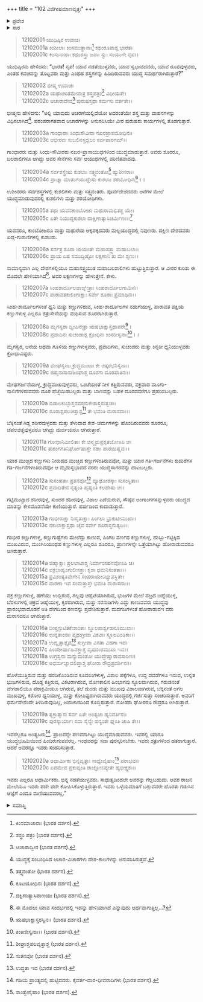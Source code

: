 +++
title = "102 ವಿಜಿಗೀಷಮಾಣವೃತ್ತಃ"
+++

<details><summary>ಪ್ರವೇಶ</summary>


।।   ಓಂ ಓಂ ನಮೋ ನಾರಾಯಣಾಯ।।   ಶ್ರೀ ವೇದವ್ಯಾಸಾಯ ನಮಃ ।।

ಶ್ರೀ ಕೃಷ್ಣದ್ವೈಪಾಯನ ವೇದವ್ಯಾಸ ವಿರಚಿತ  

**ಶ್ರೀ ಮಹಾಭಾರತ**

**ಶಾಂತಿ ಪರ್ವ**

**ರಾಜಧರ್ಮ ಪರ್ವ**

**ಅಧ್ಯಾಯ 102**

</details>

<details><summary>ಸಾರ</summary>

ವಿಭಿನ್ನ ದೇಶಗಳ ಯೋಧರ ಸ್ವಭಾವ-ರೂಪ-ಬಲ-ಆಚರಣೆ ಮತ್ತು ಲಕ್ಷಣೆಗಳ ವರ್ಣನೆ (1-20).


</details>


> 12102001 ಯುಧಿಷ್ಠಿರ ಉವಾಚ।  
12102001a ಕಿಂಶೀಲಾಃ ಕಿಂಸಮುತ್ಥಾನಾಃ[^1] ಕಥಂರೂಪಾಶ್ಚ ಭಾರತ।  
12102001c ಕಿಂಸಂನಾಹಾಃ ಕಥಂಶಸ್ತ್ರಾ ಜನಾಃ ಸ್ಯುಃ ಸಂಯುಗೇ ನೃಪ।।

ಯುಧಿಷ್ಠಿರನು ಹೇಳಿದನು: “ಭಾರತ! ನೃಪ! ಯಾವ ನಡತೆಯುಳ್ಳವರು, ಯಾವ ಸ್ವಭಾವದವರು, ಯಾವ ರೂಪವುಳ್ಳವರು, ಎಂತಹ ಕವಚವನ್ನು ತೊಟ್ಟವರು ಮತ್ತು ಎಂಥಹ ಶಸ್ತ್ರಗಳನ್ನು ಹಿಡಿದಿರುವವರು ಯುದ್ಧ ಸಮರ್ಥರಾಗಿರುತ್ತಾರೆ?”

> 12102002 ಭೀಷ್ಮ ಉವಾಚ।  
12102002a ಯಥಾಚರಿತಮೇವಾತ್ರ ಶಸ್ತ್ರಪತ್ರಂ[^2] ವಿಧೀಯತೇ।  
12102002c ಆಚಾರಾದೇವ[^3] ಪುರುಷಸ್ತಥಾ ಕರ್ಮಸು ವರ್ತತೇ।।

ಭೀಷ್ಮನು ಹೇಳಿದನು: “ಅಲ್ಲಿ ಯಾವುದು ಆಚರಣೆಯಲ್ಲಿದೆಯೋ ಅದರಂತೆಯೇ ಶಸ್ತ್ರ ಮತ್ತು ವಾಹನಗಳನ್ನು ವಿಧಿಸಲಾಗಿದೆ[^4]. ಪರಂಪರಾಗತವಾದ ಆಚಾರಗಳನ್ನು ಅನುಸರಿಸಿಯೇ ವೀರ ಪುರುಷರು ಕಾರ್ಯಗಳಲ್ಲಿ ತೊಡಗುತ್ತಾರೆ.

> 12102003a ಗಾಂಧಾರಾಃ ಸಿಂಧುಸೌವೀರಾ ನಖರಪ್ರಾಸಯೋಧಿನಃ।  
12102003c ಆಭೀರವಃ ಸುಬಲಿನಸ್ತದ್ಬಲಂ ಸರ್ವಪಾರಗಮ್।।

ಗಾಂಧಾರರು ಮತ್ತು ಸಿಂಧು-ಸೌವೀರರು ನಖರ-ಪ್ರಾಸಾಯುಧಗಳಿಂದ ಯುದ್ಧಮಾಡುತ್ತಾರೆ. ಅವರು ಶೂರರೂ, ಬಲಶಾಲಿಗಳೂ ಆಗಿದ್ದು ಅವರ ಸೇನೆಗಳು ಸರ್ವ ಆಯುಧಗಳಲ್ಲಿ ಪರಿಣಿತವಾದವು.

> 12102004a ಸರ್ವಶಸ್ತ್ರೇಷು ಕುಶಲಾಃ ಸತ್ತ್ವವಂತೋ[^5] ಹ್ಯುಶೀನರಾಃ।  
12102004c ಪ್ರಾಚ್ಯಾ ಮಾತಂಗಯುದ್ಧೇಷು ಕುಶಲಾಃ ಶಠಯೋಧಿನಃ[^6]।।

ಉಶೀನರರು ಸರ್ವಶಸ್ತ್ರಗಳಲ್ಲಿ ಕುಶಲಿಗಳು ಮತ್ತು ಸತ್ತ್ವವಂತರು. ಪೂರ್ವದೇಶದವರು ಆನೆಗಳ ಮೇಲೆ ಯುದ್ಧಮಾಡುವುದರಲ್ಲಿ ಕುಶಲಿಗಳು ಮತ್ತು ಶಠಯೋಧಿಗಳು.

> 12102005a ತಥಾ ಯವನಕಾಂಬೋಜಾ ಮಥುರಾಮಭಿತಶ್ಚ ಯೇ।  
12102005c ಏತೇ ನಿಯುದ್ಧಕುಶಲಾ ದಾಕ್ಷಿಣಾತ್ಯಾಸಿಚರ್ಮಿಣಃ।।[^7]

ಯವನರೂ, ಕಾಂಬೋಜರೂ ಮತ್ತು ಮಥುರೆಯ ಅಕ್ಕಪಕ್ಕದವರು ಮಲ್ಲಯುದ್ಧದಲ್ಲಿ ನಿಪುಣರು. ದಕ್ಷಿಣ ದೇಶದವರು ಖಡ್ಗ-ಗುರಾಣಿಗಳಲ್ಲಿ ಕುಶಲರು.

> 12102006a ಸರ್ವತ್ರ ಶೂರಾ ಜಾಯಂತೇ ಮಹಾಸತ್ತ್ವಾ ಮಹಾಬಲಾಃ।  
12102006c ಪ್ರಾಯ ಏಷ ಸಮುದ್ದಿಷ್ಟೋ ಲಕ್ಷಣಾನಿ ತು ಮೇ ಶೃಣು।।

ಸಾಮಾನ್ಯವಾಗಿ ಎಲ್ಲ ದೇಶಗಳಲ್ಲಿಯೂ ಮಹಾಸತ್ತ್ವಯುತ ಮಹಾಬಲಶಾಲಿಗಳು ಹುಟ್ಟುತ್ತಿರುತ್ತಾರೆ. ಆ ವೀರರ ಕುರಿತು ಈ ಮೊದಲೇ ಹೇಳಿಯಾಗಿದೆ[^8]. ಅವರ ಲಕ್ಷಣಗಳನ್ನು ಹೇಳುತ್ತೇನೆ. ಕೇಳು.

> 12102007a ಸಿಂಹಶಾರ್ದೂಲವಾಙ್ನೇತ್ರಾಃ ಸಿಂಹಶಾರ್ದೂಲಗಾಮಿನಃ।  
12102007c ಪಾರಾವತಕುಲಿಂಗಾಕ್ಷಾಃ ಸರ್ವೇ ಶೂರಾಃ ಪ್ರಮಾಥಿನಃ।।

ಸಿಂಹ-ಶಾರ್ದೂಲಗಳಂತೆ ಧ್ವನಿ ಮತ್ತು ಕಣ್ಣುಗಳಿರುವ, ಸಿಂಹ-ಶಾರ್ದೂಲಗಳ ನಡುಗೆಯುಳ್ಳ, ಪಾರಾವತ ಪಕ್ಷಿಯ ಕಣ್ಣುಗಳುಳ್ಳ ಎಲ್ಲರೂ ಶತ್ರುಸೇನೆಯನ್ನು ಮಥಿಸುವ ಶೂರರಾಗಿರುತ್ತಾರೆ.

> 12102008a ಮೃಗಸ್ವರಾ ದ್ವೀಪಿನೇತ್ರಾ ಋಷಭಾಕ್ಷಾಸ್ತಥಾಪರೇ[^9]।  
12102008c ಪ್ರವಾದಿನಃ ಸುಚಂಡಾಶ್ಚ ಕ್ರೋಧಿನಃ ಕಿಂನರೀಸ್ವನಾಃ[^10]।।

ಮೃಗಸ್ವರ, ಆನೆಯ ಅಥವಾ ಗೂಳಿಯ ಕಣ್ಣುಗಳುಳ್ಳವರು, ಪ್ರವಾದಿಗಳು, ಸುಚಂಡರು ಮತ್ತು ಕಿನ್ನರೀ ಧ್ವನಿಯುಳ್ಳವರು ಕ್ರೋಧಾವಿಷ್ಟರು.

> 12102009a ಮೇಘಸ್ವನಾಃ ಕ್ರುದ್ಧಮುಖಾಃ ಕೇ ಚಿತ್ಕರಭನಿಸ್ವನಾಃ।  
12102009c ಜಿಹ್ಮನಾಸಾನುಜಂಘಾಶ್ಚ ದೂರಗಾ ದೂರಪಾತಿನಃ।।

ಮೇಘಗರ್ಜನೆಯುಳ್ಳ, ಕ್ರುದ್ಧಮುಖವುಳ್ಳವರು, ಒಂಟೆಯಂತೆ ನೀಳ ಕತ್ತಿರುವವರು, ವಕ್ರವಾದ ಮೂಗು-ನಾಲಿಗೆಗಳಿರುವವರು ದೂರ ಹೆಜ್ಜೆಯಿಡಬಲ್ಲರು ಮತ್ತು ಬಾಣವನ್ನು ಬಹಳ ದೂರದವರೆಗೂ ಪ್ರಹರಿಸಬಲ್ಲರು.

> 12102010a ಬಿಡಾಲಕುಬ್ಜಾಸ್ತನವಸ್ತನುಕೇಶಾಸ್ತನುತ್ವಚಃ।  
12102010c ಶೂರಾಶ್ಚಪಲಚಿತ್ತಾಶ್ಚ[^11] ತೇ ಭವಂತಿ ದುರಾಸದಾಃ।।

ಬೆಕ್ಕಿನಂತೆ ಗಿಡ್ಡ ಶರೀರವುಳ್ಳವರು ಮತ್ತು ತೆಳುವಾದ ಕೇಶ-ಚರ್ಮಗಳನ್ನು ಹೊಂದಿರುವವರು ಶೂರರೂ, ಚಪಲಚಿತ್ತವುಳ್ಳವರೂ ಆಗಿದ್ದು ದುರ್ಜಯರೂ ಆಗಿರುತ್ತಾರೆ.

> 12102011a ಗೋಧಾನಿಮೀಲಿತಾಃ ಕೇ ಚಿನ್ಮೃದುಪ್ರಕೃತಯೋಽಪಿ ಚ।  
12102011c ತುರಂಗಗತಿನಿರ್ಘೋಷಾಸ್ತೇ ನರಾಃ ಪಾರಯಿಷ್ಣವಃ।।

ಯಾರ ಮುಚ್ಚಿದ ಕಣ್ಣುಗಳು ನೀರುಡದ ಮುಚ್ಚಿದ ಕಣ್ಣುಗಳಿಂತಿರುವವೋ, ಮತ್ತು ಯಾರ ಗತಿ-ಗರ್ಜನೆಗಳು ಕುದುರೆಗಳ ಗತಿ-ಗರ್ಜನೆಗಳಂತಿರುವವೋ ಆ ಮೃದುಸ್ವಭಾವದ ನರರು ಯುದ್ಧಸಾಗರವನ್ನು ದಾಟಬಲ್ಲರು.

> 12102012a ಸುಸಂಹತಾಃ ಪ್ರತನವೋ[^12] ವ್ಯೂಢೋರಸ್ಕಾಃ ಸುಸಂಸ್ಥಿತಾಃ।  
12102012c ಪ್ರವಾದಿತೇನ ನೃತ್ಯಂತಿ ಹೃಷ್ಯಂತಿ ಕಲಹೇಷು ಚ।।

ಗಟ್ಟಿಮುಟ್ಟಾದ ಶರೀರವುಳ್ಳ, ಸುಂದರ ಶರೀರವುಳ್ಳ, ವಿಶಾಲ ಎದೆಯಿರುವ, ಸೌಷ್ಠವ ಅಂಗಾಂಗಗಳನ್ನುಳ್ಳವರು ಯುದ್ಧದ ಮಾತನ್ನು ಕೇಳಿದೊಡನೆಯೇ ಕುಣಿಯುತ್ತಾರೆ. ಹರ್ಷದಿಂದ ಕಾದಾಡುತ್ತಾರೆ.

> 12102013a ಗಂಭೀರಾಕ್ಷಾ ನಿಃಸೃತಾಕ್ಷಾಃ ಪಿಂಗಲಾ ಭ್ರುಕುಟೀಮುಖಾಃ।  
12102013c ನಕುಲಾಕ್ಷಾಸ್ತಥಾ ಚೈವ ಸರ್ವೇ ಶೂರಾಸ್ತನುತ್ಯಜಃ।।

ಗಂಭೀರ ಕಣ್ಣುಗಳುಳ್ಳ, ಕಣ್ಣುಗುಡ್ಡೆಗಳು ಮೇಲೆದ್ದು ಕಾಣುವ, ಪಿಂಗಲ ವರ್ಣದ ಕಣ್ಣುಗಳುಳ್ಳ, ಹುಬ್ಬು-ಗಟ್ಟಿಕ್ಕಿದ ಮುಖವಿರುವ, ಮುಂಗಿಸಿಯಂಥಹ ಕಣ್ಣುಗಳುಳ್ಳ ಎಲ್ಲರೂ ಶೂರರೂ, ಪ್ರಾಣಗಳನ್ನೇ ಒತ್ತೆಯಾಗಿಟ್ಟು ಹೋರಾಡುವವರೂ ಆಗಿರುತ್ತಾರೆ.

> 12102014a ಜಿಹ್ಮಾಕ್ಷಾಃ ಪ್ರಲಲಾಟಾಶ್ಚ ನಿರ್ಮಾಂಸಹನವೋಽಪಿ ಚ।  
12102014c ವಕ್ರಬಾಹ್ವಂಗುಲೀಸಕ್ತಾಃ ಕೃಶಾ ಧಮನಿಸಂತತಾಃ।।  
12102015a ಪ್ರವಿಶಂತ್ಯತಿವೇಗೇನ ಸಂಪರಾಯೇಽಭ್ಯುಪಸ್ಥಿತೇ।  
12102015c ವಾರಣಾ ಇವ ಸಂಮತ್ತಾಸ್ತೇ ಭವಂತಿ ದುರಾಸದಾಃ।।

ವಕ್ರ ಕಣ್ಣುಗಳುಳ್ಳ, ಹಣೆಯು ಉಬ್ಬಿರುವ, ಗಲ್ಲವು ಚಪ್ಪಟೆಯಾಗಿರುವ, ಭುಜಗಳ ಮೇಲೆ ವಜ್ರದ ಚಿಹ್ನೆಯುಳ್ಳ, ಬೆರಳುಗಳಲ್ಲಿ ಚಕ್ರದ ಚಿಹ್ನೆಯುಳ್ಳ, ಕೃಶರಾಗಿರುವ, ಮತ್ತು ನರನಾಡಿಗಳು ಎದ್ದು ಕಾಣುವವರು ಯುದ್ಧವು ಪ್ರಾರಂಭವಾದೊಡನೆ ಅತಿ ವೇಗದಿಂದ ರಣವನ್ನು ಪ್ರವೇಶಿಸುತ್ತಾರೆ. ಮದಗಜಗಳಂತೆ ಹೋರಾಡುವಇ ವರು ದುರಾಸದರೂ ಆಗಿರುತ್ತಾರೆ.

> 12102016a ದೀಪ್ತಸ್ಫುಟಿತಕೇಶಾಂತಾಃ ಸ್ಥೂಲಪಾರ್ಶ್ವಹನೂಮುಖಾಃ।  
12102016c ಉನ್ನತಾಂಸಾಃ ಪೃಥುಗ್ರೀವಾ ವಿಕಟಾಃ ಸ್ಥೂಲಪಿಂಡಿಕಾಃ।।  
12102017a ಉದ್ವೃತ್ತಾಶ್ಚೈವ[^13] ಸುಗ್ರೀವಾ ವಿನತಾ ವಿಹಗಾ ಇವ।  
12102017c ಪಿಂಡಶೀರ್ಷಾಹಿವಕ್ತ್ರಾಶ್ಚ ವೃಷದಂಶಮುಖಾ ಇವ।।  
12102018a ಉಗ್ರಸ್ವನಾ ಮನ್ಯುಮಂತೋ ಯುದ್ಧೇಷ್ವಾರಾವಸಾರಿಣಃ।  
12102018c ಅಧರ್ಮಜ್ಞಾವಲಿಪ್ತಾಶ್ಚ ಘೋರಾ ರೌದ್ರಪ್ರದರ್ಶಿನಃ।।

ಹೊಳೆಯುತ್ತಿರುವ ಮತ್ತು ಹರಡಿಕೊಂಡಿರುವ ಕೂದಲುಗಳುಳ್ಳ, ವಿಶಾಲ ಪಕ್ಕೆಗಳೂ, ಉದ್ದ ದವಡೆಗಳೂ ಇರುವ, ಉನ್ನತ ಭುಜಗಳಿರುವ, ದೊಡ್ಡ ಕತ್ತಿರುವ, ವಿಕಟರಾಗಿರುವ, ಮೊಣಕಾಲಿನ ಹಿಂಭಾಗವು ಸ್ಥೂಲವಾಗಿರುವ, ಗರುಡನಂತೆ ವೇಗಶಾಲಿಯೂ ಪರಾಕ್ರಮಿಯೂ ಆಗಿರುವ, ತಲೆ ದುಂಡು ಮತ್ತು ಮುಖವು ವಿಶಾಲವಾಗಿರುವ, ಬೆಕ್ಕಿನಂತೆ ಅಗಲ ಮುಖವುಳ್ಳ, ಕಠೋರ ಧ್ವನಿಯುಳ್ಳ, ಮತ್ತು ಕೋಪಿಷ್ಟರಾಗಿರುವವರು ಯುದ್ಧದಲ್ಲಿ ಗರ್ಜಿಸುತ್ತಾ ಸಂಚರಿಸುತ್ತಾರೆ. ಅವರಿಗೆ ಧರ್ಮವೇನೆಂದೇ ತಿಳಿದಿರುವುದಿಲ್ಲ, ಅಹಂಕಾರದಿಂದ ಕೊಬ್ಬಿರುತ್ತಾರೆ. ನೋಡರು ಘೋರರೂ ರೌದ್ರರೂ ಆಗಿರುತ್ತಾರೆ.

> 12102019a ತ್ಯಕ್ತಾತ್ಮಾನಃ ಸರ್ವ ಏತೇ ಅಂತ್ಯಜಾ ಹ್ಯನಿವರ್ತಿನಃ।  
12102019c ಪುರಸ್ಕಾರ್ಯಾಃ ಸದಾ ಸೈನ್ಯೇ ಹನ್ಯಂತೇ ಘ್ನಂತಿ ಚಾಪಿ ತೇ।।

ಇವರೆಲ್ಲರೂ ಅಂತ್ಯಜರು[^14]. ಪ್ರಾಣವನ್ನೇ ಪಣವನಾಗಿಟ್ಟು ಯುದ್ಧಮಾಡುವವರು. ಇವರಲ್ಲಿ ಯಾರೂ ಯುದ್ಧಭೂಮಿಯಿಂದ ಹಿಂದಿರುಗುವವರಲ್ಲ. ಇಂಥವರನ್ನು ಸದಾ ಪುರಸ್ಕರಿಸಬೇಕು. ಇವರು ಶತ್ರುಗಳಿಂದ ಹತರಾಗುತ್ತಾರೆ. ಆದರೆ ಅವರನ್ನೂ ಇವರು ಸಂಹರಿಸುತ್ತಾರೆ.

> 12102020a ಅಧಾರ್ಮಿಕಾ ಭಿನ್ನವೃತ್ತಾಃ ಸಾಧ್ವೇವೈಷಾಂ[^15] ಪರಾಭವಃ।  
12102020c ಏವಮೇವ ಪ್ರಕುಪ್ಯಂತಿ ರಾಜ್ಞೋಽಪ್ಯೇತೇ ಹ್ಯಭೀಕ್ಷ್ಣಶಃ।।

ಇವರು  ಎಲ್ಲರೂ ಅಧಾರ್ಮಿಕರು. ಭಿನ್ನ ನಡತೆಯುಳ್ಳವರು.  ಸಾಧುತ್ವದಿಂದಲೇ ಅವರನ್ನು ಗೆಲ್ಲಬಹುದು. ಅವರ ರಾಜನ ಮೇಲೆಯೂ ಇವರು ಪದೇ ಪದೇ ಕೋಪಿಸಿಕೊಳ್ಳುತ್ತಿರುತ್ತಾರೆ. ಇವರು ಒಳ್ಳೆಯಮಾತಿಗೆ ಬಗ್ಗುವವರೇ ಹೊರತು ಗಡುಸಿನ ಆಜ್ಞೆಗೆ ಎಂದೂ ಮಣಿಯುವವರಲ್ಲ.”



<details><summary>ಸಮಾಪ್ತಿ</summary>
ಇತಿ ಶ್ರೀ ಮಹಾಭಾರತೇ ಶಾಂತಿ ಪರ್ವಣಿ ರಾಜಧರ್ಮ ಪರ್ವಣಿ ವಿಜಿಗೀಷಮಾಣವೃತ್ತೇ ದ್ವ್ಯಾಧಿಕಶತತಮೋಽಧ್ಯಾಯಃ।।  
ಇದು ಶ್ರೀ ಮಹಾಭಾರತದಲ್ಲಿ ಶಾಂತಿ ಪರ್ವದಲ್ಲಿ ರಾಜಧರ್ಮ ಪರ್ವದಲ್ಲಿ ವಿಜಿಗೀಷಮಾಣವೃತ್ತ ಎನ್ನುವ ನೂರಾಎರಡನೇ ಅಧ್ಯಾಯವು.


</details>

[^1]: ಕಿಂಸಮಾಚಾರಾಃ (ಭಾರತ ದರ್ಶನ).

[^2]: ಶಸ್ತ್ರಂ ಪತ್ರಂ (ಭಾರತ ದರ್ಶನ).

[^3]: ಆಚಾರಾದ್ವೀರ (ಭಾರತ ದರ್ಶನ).

[^4]: ಯುದ್ಧಕ್ಕೆ ಸಂಬಂಧಿಸಿದ ಆಚಾರ-ವಿಚಾರಗಳು ದೇಶ-ಕಾಲಗಳನ್ನು ಅನುಸರಿಸಿರುತ್ತವೆ.

[^5]: ತತ್ತ್ವವಂತೋ (ಭಾರತ ದರ್ಶನ).

[^6]: ಕೂಟಯೋಧಿನಃ (ಭಾರತ ದರ್ಶನ).

[^7]: ದಕ್ಷಿಣಾತ್ಯಾಸಿಪಾಣಯಃ (ಭಾರತ ದರ್ಶನ).

[^8]: ಈ ಮೊದಲು ಯಾವ ಸಂದರ್ಭದಲ್ಲಿ ಇದನ್ನು ಹೇಳಿಯಾಗಿದೆ ಎನ್ನುವುದು ಅರ್ಥವಾಗುತ್ತಿಲ್ಲ...?

[^9]: ಋಷಭಾಕ್ಷಾಸ್ತರಸ್ವಿನಃ। (ಭಾರತ ದರ್ಶನ).

[^10]: ಕಿಂಕಿಣೀಸ್ವನಾಃ।। (ಭಾರತ ದರ್ಶನ).

[^11]: ಶೀಘ್ರಾಶ್ಚಪಲವೃತ್ತಾಶ್ಚ (ಭಾರತ ದರ್ಶನ).

[^12]: ಸುತನವೋ (ಭಾರತ ದರ್ಶನ).

[^13]: ಉದ್ಧತಾ ಇವ (ಭಾರತ ದರ್ಶನ).

[^14]: ಗಡಿಯ ಪ್ರಾಂತ್ಯದಲ್ಲಿ ಹುಟ್ಟಿದವರು. ಕೈವರ್ತ-ದಾರ-ಧೀವರಾದಿಗಳು (ಭಾರತ ದರ್ಶನ).

[^15]: ಸಾಂತ್ವೇನೈಷಾಂ (ಭಾರತ ದರ್ಶನ).
